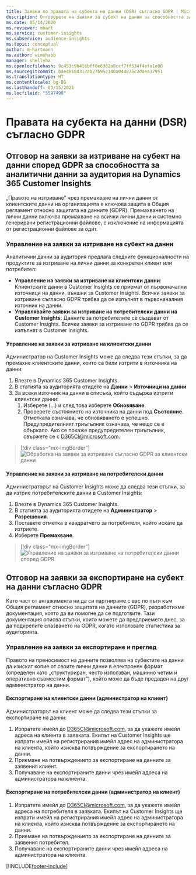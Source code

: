 ```yaml
---
title: Заявки по правата на субекта на данни (DSR) съгласно GDPR | Microsoft Docs
description: Отговорете на заявки за субект на данни за способността за аналитични данни за аудитория на Dynamics 365 Customer Insights.
ms.date: 05/14/2020
ms.reviewer: mhart
ms.service: customer-insights
ms.subservice: audience-insights
ms.topic: conceptual
author: m-hartmann
ms.author: wimohabb
manager: shellyha
ms.openlocfilehash: 9c453c9b416bff0e6362a8ccf7ff534f4efa1e00
ms.sourcegitcommit: bae40184312ab27b95c140a044875c2daea37951
ms.translationtype: HT
ms.contentlocale: bg-BG
ms.lasthandoff: 03/15/2021
ms.locfileid: "5597498"
---
```

# <a name="data-subject-rights-dsr-requests-under-gdpr"></a>Правата на субекта на данни (DSR) съгласно GDPR

## <a name="responding-to-gdpr-data-subject-delete-requests-for-dynamics-365-customer-insights-audience-insights-capability"></a>Отговор на заявки за изтриване на субект на данни според GDPR за способността за аналитични данни за аудитория на Dynamics 365 Customer Insights

„Правото на изтриване” чрез премахване на лични данни от клиентските данни на организацията е ключова защита в Общия регламент относно защитата на данните (GDPR). Премахването на лични данни включва премахване на всички лични данни и системно генерирани регистрационни файлове, с изключение на информацията от регистрационни файлове за одит.

### <a name="manage-data-subject-delete-requests"></a>Управление на заявки за изтриване на субект на данни

Аналитични данни за аудитория предлага следните функционалности на продуктите за изтриване на лични данни за конкретен клиент или потребител:

- **Управление на заявки за изтриване на клиентски данни**: Клиентските данни в Customer Insights се приемат от първоначални източници на данни, външни за Customer Insights. Всички заявки за изтриване съгласно GDPR трябва да се изпълнят в първоначалния източник на данни.
- **Управлявайте заявки за изтриване на потребителски данни на Customer Insights**: Данните за потребителите се създават от Customer Insights. Всички заявки за изтриване по GDPR трябва да се изпълнят в Customer Insights.

#### <a name="manage-delete-requests-for-customer-data"></a>Управление на заявки за изтриване на клиентски данни

Администратор на Customer Insights може да следва тези стъпки, за да премахне клиентските данни, които са били изтрити в източника на данни:

1. Влезте в Dynamics 365 Customer Insights.
2. В статията за аудиторията отидете на **Данни** > **Източници на данни**
3. За всеки източник на данни в списъка, който съдържа изтрити клиентски данни:
   1. Изберете (...) и след това изберете **Обновяване**.
   2. Проверете състоянието на източника на данни под **Състояние**. Отметката означава, че обновяването е успешно. Предупредителният триъгълник означава, че нещо се е объркало. Ако се покаже предупредителен триъгълник, свържете се с D365CI@microsoft.com.

> [!div class="mx-imgBorder"]
> ![Обработка на заявки за изтриване съгласно GDPR за клиентски данни](media/gdpr-data-sources.png "Обработка на заявки за изтриване съгласно GDPR за клиентски данни")

#### <a name="manage-delete-requests-for-user-data"></a>Управление на заявки за изтриване на потребителски данни

Администраторът на Customer Insights може да следва тези стъпки, за да изтрие потребителските данни в Customer Insights:

1. Влезте в Dynamics 365 Customer Insights.
2. В статията за аудиторията отидете на **Администратор** > **Разрешения**.
3. Поставете отметка в квадратчето за потребителя, който искате да изтриете.
4. Изберете **Премахване**.

> [!div class="mx-imgBorder"]
> ![Управление на заявки за изтриване на потребителски данни според GDPR](media/gdpr-permissions.png "Управление на заявки за изтриване за потребителски данни според GDPR")

## <a name="responding-to-gdpr-data-subject-export-requests"></a>Отговор на заявки за експортиране на субект на данни съгласно GDPR

Като част от ангажимента ни да си партнираме с вас по пътя към Общия регламент относно защитата на данните (GDPR), разработихме документация, която да ви помогне да се подготвите. Тази документация описва стъпки, които можете да предприемете днес, за да подкрепите спазването на GDPR, когато използвате статистика за аудиторията.

### <a name="manage-export-and-view-requests"></a>Управление на заявки за експортиране и преглед

Правото на преносимост на данните позволява на субектите на данни да изискат копие от своите лични данни в електронен формат (определен като „структуриран, често използван, машинно четим и оперативно съвместим формат”), който може да бъде предаден на друг администратор на данни.

#### <a name="export-customer-data-tenant-admin"></a>Експортиране на клиентски данни (администратор на клиент)

Администраторът на клиент може да следва тези стъпки за експортиране на данни:

1. Изпратете имейл до D365CI@microsoft.com, за да укажете имейл адреса на клиента в заявката. Екипът на Customer Insights ще изпрати имейл на регистрирания имейл адрес на администратора на клиента, който изисква потвърждение за експортирането на данни.
2. Приемане на потвърждението за експортиране на данните за заявения клиент.
3. Получаване на експортираните данни чрез имейл адреса на администратора на клиента.

#### <a name="export-user-data-tenant-admin"></a>Експортиране на потребителски данни (администратор на клиент)

1. Изпратете имейл до D365CI@microsoft.com, за да укажете имейл адреса на потребителя в заявката. Екипът на Customer Insights ще изпрати имейл на регистрирания имейл адрес на администратора на клиента, който изисква потвърждение за експортирането на данни.
2. Приемане на потвърждението за експортиране на данните за заявения потребител.
3. Получаване на експортираните данни чрез имейл адреса на администратора на клиента.


[!INCLUDE[footer-include](../includes/footer-banner.md)]